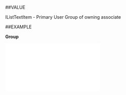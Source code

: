 
##VALUE

IListTextItem - Primary User Group of owning associate


##EXAMPLE

**Group**



![](..\..\Examples\vbs\SOAppointment.Example.vbs.txt)

